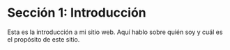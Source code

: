 # Sección 1: Introducción

Esta es la introducción a mi sitio web. Aquí hablo sobre quién soy y cuál es el propósito de este sitio.
